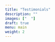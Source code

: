 ```yaml
---
title: "Testimonials"
description: ""
images: ["  "]
draft: true
menu: main
weight: 2
---
```


  